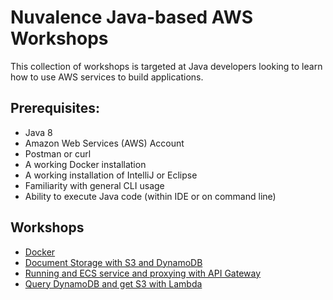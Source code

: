 # Nuvalence Java-based AWS Workshops
This collection of workshops is targeted at Java developers looking to learn how to use AWS services to build 
applications.

## Prerequisites:
- Java 8
- Amazon Web Services (AWS) Account
- Postman or curl
- A working Docker installation
- A working installation of IntelliJ or Eclipse
- Familiarity with general CLI usage
- Ability to execute Java code (within IDE or on command line)

## Workshops
- [Docker](workshops/docker-java)
- [Document Storage with S3 and DynamoDB](workshops/arch-evol-1)
- [Running and ECS service and proxying with API Gateway](workshops/arch-evol-2)
- [Query DynamoDB and get S3 with Lambda](workshops/arch-evol-3)